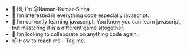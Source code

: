 - 👋 Hi, I’m @Naman-Kumar-Sinha
- 👀 I’m interested in everything code especially javascript.
- 🌱 I’m currently learning javascript. You know you can learn javascript, but mastering it is a different game altogether.
- 💞️ I’m looking to collaborate on anything code again.
- 📫 How to reach me - Tag me.

<!---
Naman-Kumar-Sinha/Naman-Kumar-Sinha is a ✨ special ✨ repository because its `README.md` (this file) appears on your GitHub profile.
You can click the Preview link to take a look at your changes.
--->
